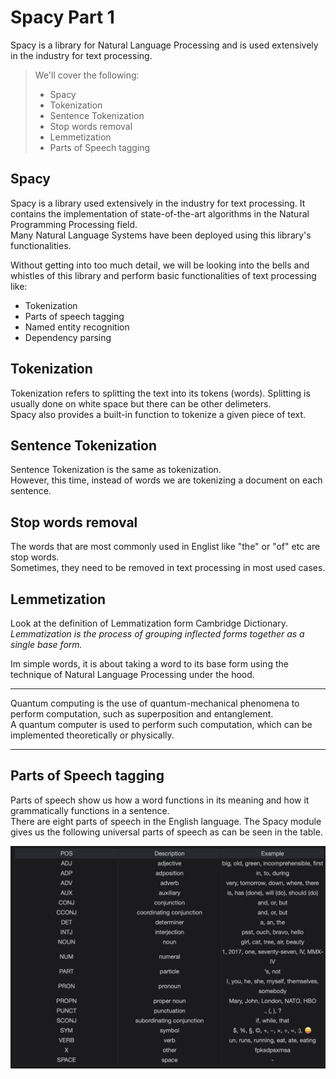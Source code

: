 # Spacy Part 1

Spacy is a library for Natural Language Processing and is used extensively in the industry for text processing.

> We'll cover the following:
>
> - Spacy
> - Tokenization
> - Sentence Tokenization
> - Stop words removal
> - Lemmetization
> - Parts of Speech tagging

## Spacy

Spacy is a library used extensively in the industry for text processing. It contains the implementation of state-of-the-art algorithms in the Natural Programming Processing field.  
 Many Natural Language Systems have been deployed using this library's functionalities.

Without getting into too much detail, we will be looking into the bells and whistles of this library and perform basic functionalities of text processing like:

- Tokenization
- Parts of speech tagging
- Named entity recognition
- Dependency parsing

## Tokenization

Tokenization refers to splitting the text into its tokens (words). Splitting is usually done on white space but there can be other delimeters.  
 Spacy also provides a built-in function to tokenize a given piece of text.

## Sentence Tokenization

Sentence Tokenization is the same as tokenization.  
 However, this time, instead of words we are tokenizing a document on each sentence.

## Stop words removal

The words that are most commonly used in Englist like "the" or "of" etc are stop words.  
 Sometimes, they need to be removed in text processing in most used cases.

## Lemmetization

Look at the definition of Lemmatization form Cambridge Dictionary.  
 _Lemmatization is the process of grouping inflected forms together as a single base form._

Im simple words, it is about taking a word to its base form using the technique of Natural Language Processing under the hood.

---

Quantum computing is the use of quantum-mechanical phenomena to perform computation, such as superposition and entanglement.  
 A quantum computer is used to perform such computation, which can be implemented theoretically or physically.

---

## Parts of Speech tagging

Parts of speech show us how a word functions in its meaning and how it grammatically functions in a sentence.  
 There are eight parts of speech in the English language. The Spacy module gives us the following universal parts of speech as can be seen in the table.

![universal parts of speech](./11-universal-parts-of-speech.png)
